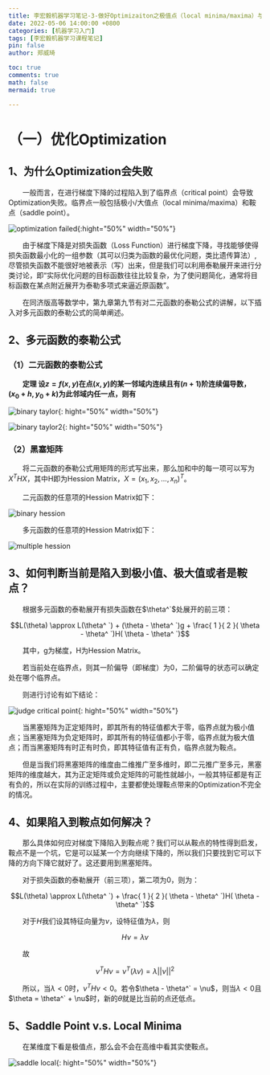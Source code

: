 ```yaml
---
title: 李宏毅机器学习笔记-3-做好Optimizaiton之极值点（local minima/maxima）与鞍点（saddle point）
date: 2022-05-06 14:00:00 +0800
categories: [机器学习入门]
tags: [李宏毅机器学习课程笔记]
pin: false
author: 郑威琦

toc: true
comments: true
math: false
mermaid: true

---
```


<head>
    <script src="https://cdn.mathjax.org/mathjax/latest/MathJax.js?config=TeX-AMS-MML_HTMLorMML" type="text/javascript"></script>
    <script type="text/x-mathjax-config">
        MathJax.Hub.Config({
            tex2jax: {
            skipTags: ['script', 'noscript', 'style', 'textarea', 'pre'],
            inlineMath: [['$','$']]
            }
        });
    </script>
</head>

# （一）优化Optimization

## 1、为什么Optimization会失败

&emsp;&emsp;一般而言，在进行梯度下降的过程陷入到了临界点（critical point）会导致Optimization失败。临界点一般包括极小/大值点（local minima/maxima）和鞍点（saddle point）。

![optimization failed](/assets/blog_res/2022-05-06-Friday.assets/optimization%20failed.png){:hight="50%" width="50%"}

&emsp;&emsp;由于梯度下降是对损失函数（Loss Function）进行梯度下降，寻找能够使得损失函数最小化的一组参数（其可以归类为函数的最优化问题，类比遗传算法）,尽管损失函数不能很好地被表示（写）出来，但是我们可以利用泰勒展开来进行分类讨论，即“实际优化问题的目标函数往往比较复杂，为了使问题简化，通常将目标函数在某点附近展开为泰勒多项式来逼近原函数”。

&emsp;&emsp;在同济版高等数学中，第九章第九节有对二元函数的泰勒公式的讲解，以下插入对多元函数的泰勒公式的简单阐述。

## 2、多元函数的泰勒公式

### （1）二元函数的泰勒公式

&emsp;&emsp;**定理 设$z=f(x,y)$在点$(x,y)$的某一邻域内连续且有$(n+1)$阶连续偏导数，$(x_ 0 + h,y_ 0 + k)$为此邻域内任一点，则有**

![binary taylor](/assets/blog_res/2022-05-06-Friday.assets/binary%20taylor.png){: hight="50%" width="50%"}

![binary taylor2](/assets/blog_res/2022-05-06-Friday.assets/binary%20taylor2.png){: hight="50%" width="50%"}

### （2）黑塞矩阵

&emsp;&emsp;将二元函数的泰勒公式用矩阵的形式写出来，那么加和中的每一项可以写为$X^T H X$，其中H即为Hession Matrix，$X=(x_1,x_2,...,x_n)^T$。

&emsp;&emsp;二元函数的任意项的Hession Matrix如下：

![binary hession](/assets/blog_res/2022-05-06-Friday.assets/binary%20hession.png)

&emsp;&emsp;多元函数的任意项的Hession Matrix如下：

![multiple hession](/assets/blog_res/2022-05-06-Friday.assets/multiple%20hession.png)

## 3、如何判断当前是陷入到极小值、极大值或者是鞍点？

&emsp;&emsp;根据多元函数的泰勒展开有损失函数在$\theta^`$处展开的前三项：

$$L(\theta) \approx L(\theta^ `) + (\theta - \theta^ `)g + \frac{ 1 }{ 2 }( \theta - \theta^ `)H( \theta - \theta^ `)$$

&emsp;&emsp;其中，g为梯度，H为Hession Matrix。  

&emsp;&emsp;若当前处在临界点，则其一阶偏导（即梯度）为0，二阶偏导的状态可以确定处在哪个临界点。

&emsp;&emsp;则进行讨论有如下结论：

![judge critical point](/assets/blog_res/2022-05-06-Friday.assets/judge%20criticle.png){: hight="50%" width="50%"}

&emsp;&emsp;当黑塞矩阵为正定矩阵时，即其所有的特征值都大于零，临界点就为极小值点；当黑塞矩阵为负定矩阵时，即其所有的特征值都小于零，临界点就为极大值点；而当黑塞矩阵有时正有时负，即其特征值有正有负，临界点就为鞍点。

&emsp;&emsp;但是当我们将黑塞矩阵的维度由二维推广至多维时，即二元推广至多元，黑塞矩阵的维度越大，其为正定矩阵或负定矩阵的可能性就越小，一般其特征都是有正有负的，所以在实际的训练过程中，主要都使处理鞍点带来的Optimization不完全的情况。

## 4、如果陷入到鞍点如何解决？

&emsp;&emsp;那么具体如何应对梯度下降陷入到鞍点呢？我们可以从鞍点的特性得到启发，鞍点不是一个坑，它是可以延某一个方向继续下降的，所以我们只要找到它可以下降的方向下降它就好了。这还要用到黑塞矩阵。

&emsp;&emsp;对于损失函数的泰勒展开（前三项），第二项为0，则为：

$$L(\theta) \approx L(\theta^ `) + \frac{ 1 }{ 2 }( \theta - \theta^ `)H( \theta - \theta^ `)$$

&emsp;&emsp;对于$H$我们设其特征向量为$\nu$，设特征值为$\lambda$，则

$$H\nu = \lambda \nu$$

&emsp;&emsp;故

$$\nu^T H \nu = \nu^T(\lambda \nu) = \lambda ||\nu||^2$$

&emsp;&emsp;所以，当$\lambda<0$时，$\nu^T H \nu < 0$。若令$\theta - \theta^` = \nu$，则当$\lambda < 0$且$\theta = \theta^` + \nu$时，新的$\theta$就是比当前的点还低点。

## 5、Saddle Point v.s. Local Minima

&emsp;&emsp;在某维度下看是极值点，那么会不会在高维中看其实使鞍点。

![saddle local](/assets/blog_res/2022-05-06-Friday.assets/saddle%20lcoal.png){: hight="50%" width="50%"}
